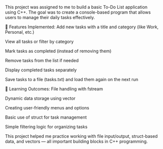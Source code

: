 This project was assigned to me to build a basic To-Do List application using C++. The goal was to create a console-based program that allows users to manage their daily tasks effectively.

🔧 Features Implemented:
Add new tasks with a title and category (like Work, Personal, etc.)

View all tasks or filter by category

Mark tasks as completed (instead of removing them)

Remove tasks from the list if needed

Display completed tasks separately

Save tasks to a file (tasks.txt) and load them again on the next run

🧠 Learning Outcomes:
File handling with fstream

Dynamic data storage using vector

Creating user-friendly menus and options

Basic use of struct for task management

Simple filtering logic for organizing tasks

This project helped me practice working with file input/output, struct-based data, and vectors — all important building blocks in C++ programming.

